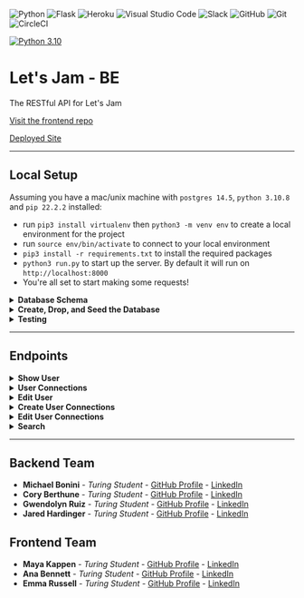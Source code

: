 ![Python](https://img.shields.io/badge/python-3670A0?style=for-the-badge&logo=python&logoColor=ffdd54) ![Flask](https://img.shields.io/badge/flask-%23000.svg?style=for-the-badge&logo=flask&logoColor=white) ![Heroku](https://img.shields.io/badge/heroku-%23430098.svg?style=for-the-badge&logo=heroku&logoColor=white) ![Visual Studio Code](https://img.shields.io/badge/Visual%20Studio%20Code-0078d7.svg?style=for-the-badge&logo=visual-studio-code&logoColor=white) ![Slack](https://img.shields.io/badge/Slack-4A154B?style=for-the-badge&logo=slack&logoColor=white) ![GitHub](https://img.shields.io/badge/github-%23121011.svg?style=for-the-badge&logo=github&logoColor=white) ![Git](https://img.shields.io/badge/git-%23F05033.svg?style=for-the-badge&logo=git&logoColor=white) ![CircleCI](https://img.shields.io/badge/circle%20ci-%23161616.svg?style=for-the-badge&logo=circleci&logoColor=white)

[![Python 3.10](https://img.shields.io/badge/python-3.10-blue.svg)](https://www.python.org/downloads/release/python-360/)

# Let's Jam - BE
The RESTful API for Let's Jam 

[Visit the frontend repo](https://github.com/Let-s-Jam/letsjamFE)

[Deployed Site](https://letsjam.vercel.app/)

***

## Local Setup
Assuming you have a mac/unix machine with `postgres 14.5`, `python 3.10.8` and `pip 22.2.2` installed:
- run `pip3 install virtualenv` then `python3 -m venv env` to create a local environment for the project
- run `source env/bin/activate` to connect to your local environment
- `pip3 install -r requirements.txt` to install the required packages
- `python3 run.py` to start up the server. By default it will run on `http://localhost:8000`
- You're all set to start making some requests! 

<details>
  <summary><b> Database Schema </b></summary>
  <img width="667" alt="Database Schema" src="https://user-images.githubusercontent.com/16493270/197594695-d068d702-9a1b-472c-ab79-708b37f13686.png">
</details>

<details>
  <summary><b> Create, Drop, and Seed the Database </b></summary>

After Local Setup is complete:

- type `flask dbcreate` to create the database
- type `flask dbdrop` to drop the database
- type `flask dbseed` to seed the database
</details>

<details>
  <summary><b> Testing </b></summary>

After Local Setup is complete:

- type `pytest` to run tests
- type `coverage run -m pytest` to generate % coverage
- type `coverage report` to print the coverage report
</details>

***

## Endpoints

<details>
  <summary><b> Show User </b> </summary>
  
```shell
Get https://letusjam.herokuapp.com/api/v1/users/1/
```
---
```
{
    "data": {
        "type": "user",
        "id": "1",
        "attributes": {
            "name": "Cory",
            "display_email": "test@test.com",
            "about": "All about me",
            "zipcode": "00001",
            "picture_url": "picture.jpg",
            "instruments": [
                {
                    "id": "1",
                    "name": "piano"
                },
                {
                    "id": "2",
                    "name": "guitar"
                }
            ],
            "needs_instruments": [
                {
                    "id": "1",
                    "name": "piano"
                },
                {
                    "id": "2",
                    "name": "guitar"
                }
            ],
            "genres": [
                {
                    "id": "1",
                    "name": "rock"
                },
                {
                    "id": "2",
                    "name": "jazz"
                }
            ]
        }
    }
}
```
  
</details>

<details>
  <summary><b>User Connections</b></summary>
  
```shell
GET https://letusjam.herokuapp.com/api/v1/users/2/connections
```
```
{
    "data": {
        "type": "user",
        "id": "2",
        "attributes": {
            "connections_pending": [
                {
                    "id": "3",
                    "name": "333CoryUpdate",
                    "about": "333All about me babyyy",
                    "picture_url": "333asjdlaj.jpg",
                    "instruments": [
                        {
                            "name": "guitar",
                            "id": "2"
                        }
                    ],
                    "needs_instruments": [],
                    "genres": [
                        {
                            "name": "rock",
                            "id": "1"
                        }
                    ]
                }
            ],
            "requests_pending": [],
            "connections": [
                {
                    "id": "1",
                    "name": "333CoryUpdate",
                    "display_email": "333test@test.com",
                    "about": "333All about me babyyy",
                    "zipcode": "00001 edit",
                    "picture_url": "333asjdlaj.jpg",
                    "instruments": [
                        {
                            "name": "piano",
                            "id": "1"
                        },
                        {
                            "name": "guitar",
                            "id": "2"
                        }
                    ],
                    "needs_instruments": [
                        {
                            "name": "piano",
                            "id": "1"
                        },
                        {
                            "name": "guitar",
                            "id": "2"
                        }
                    ],
                    "genres": [
                        {
                            "name": "rock",
                            "id": "1"
                        },
                        {
                            "name": "jazz",
                            "id": "2"
                        }
                    ]
                }
            ]
        }
    }
}
```

</details>

<details>
  <summary><b>Edit User</b></summary>
  
```shell
PATCH https://letusjam.herokuapp.com/api/v1/users/1/
Content-Type: application/json
Accept: application/json
body:
{
    "name": "Cory",
    "display_email": "email2@email.com",
    "picture_url": "anotherurl.com",
    "about": "about cory",
    "zipcode": "12345"
}
```
```
User updated
```

</details>

<details>
  <summary><b>Create User Connections</b></summary>
  
```shell
POST https://letusjam.herokuapp.com/api/v1/users/<user id>/connections/<friend id>
```
```
connection added
```

</details>

<details>
  <summary><b>Edit User Connections</b></summary>
  
```shell
PATCH https://letusjam.herokuapp.com/api/v1/users/<user id>/connections/<friend id>
Content-Type: application/json
Accept: application/json
body:
{
    "status": ["APPROVED", "REJECTED"]
}
```
```
connection updated
```

</details>

<details>
  <summary><b> Search </b> </summary>
  
```shell
Get https://letusjam.herokuapp.com/api/v1/users/1/search?radius=50&instrument=theremin
Optional Query Params: radius, name, instrument, genre
```
---
```
{
    "data": [
        {
            "type": "user",
            "id": "9",
            "attributes": {
                "name": "Bory Cethune",
                "about": "!!!MOAR COWBELL!!!",
                "picture_url": "https://user-images.githubusercontent.com/98188684/197365266-ac37398a-f168-4768-8476-5e36b9a068aa.png",
                "instruments": [
                    {
                        "name": "Piano",
                        "id": "2"
                    },
                    {
                        "name": "Theremin",
                        "id": "9"
                    }
                ],
                "needs_instruments": [],
                "genres": [
                    {
                        "name": "Rock",
                        "id": "2"
                    }
                ],
                "distance": 0.0,
                "connection_status": "nun"
            }
        },
        {
            "type": "user",
            "id": "8",
            "attributes": {
                "name": "Hared Jardinger",
                "about": "Classically trained baroque pianist who is baroque. :') I need some gigs y'all. ",
                "picture_url": "https://user-images.githubusercontent.com/98188684/197365099-0e35cd61-7448-4e62-9005-087404014c99.png",
                "instruments": [
                    {
                        "name": "Guitar",
                        "id": "1"
                    },
                    {
                        "name": "Piano",
                        "id": "2"
                    },
                    {
                        "name": "Drums",
                        "id": "3"
                    },
                    {
                        "name": "Flute",
                        "id": "4"
                    },
                    {
                        "name": "Clarinet",
                        "id": "5"
                    },
                    {
                        "name": "Bass",
                        "id": "6"
                    },
                    {
                        "name": "Triangle",
                        "id": "7"
                    },
                    {
                        "name": "Cowbell",
                        "id": "8"
                    },
                    {
                        "name": "Theremin",
                        "id": "9"
                    },
                    {
                        "name": "Saxophone",
                        "id": "10"
                    }
                ],
                "needs_instruments": [],
                "genres": [
                    {
                        "name": "Rock",
                        "id": "2"
                    },
                    {
                        "name": "Jazz",
                        "id": "10"
                    }
                ],
                "distance": 13.54047013081921,
                "connection_status": "pending"
            }
        },
        {
            "type": "user",
            "id": "7",
            "attributes": {
                "name": "Bichael Monini",
                "about": "Music is my life </3",
                "picture_url": "https://user-images.githubusercontent.com/98188684/197365068-74fc732a-eb69-4a45-826c-6ff39a0af77d.png",
                "instruments": [
                    {
                        "name": "Theremin",
                        "id": "9"
                    }
                ],
                "needs_instruments": [],
                "genres": [
                    {
                        "name": "Pop",
                        "id": "1"
                    },
                    {
                        "name": "Rock",
                        "id": "2"
                    },
                    {
                        "name": "Blues",
                        "id": "3"
                    },
                    {
                        "name": "Electronic",
                        "id": "4"
                    },
                    {
                        "name": "Jam",
                        "id": "5"
                    },
                    {
                        "name": "Rap",
                        "id": "6"
                    },
                    {
                        "name": "Indie",
                        "id": "7"
                    },
                    {
                        "name": "Americana",
                        "id": "8"
                    },
                    {
                        "name": "Folk",
                        "id": "9"
                    },
                    {
                        "name": "Jazz",
                        "id": "10"
                    }
                ],
                "distance": 15.563325869097204,
                "connection_status": "nun"
            }
        },
        {
            "type": "user",
            "id": "1",
            "attributes": {
                "name": "Bna Aennett",
                "about": "I love Angular!",
                "picture_url": "https://user-images.githubusercontent.com/98188684/197364951-4468b500-d855-4436-adad-5f46ccf363f0.png",
                "instruments": [
                    {
                        "name": "Theremin",
                        "id": "9"
                    }
                ],
                "needs_instruments": [],
                "genres": [
                    {
                        "name": "Rock",
                        "id": "2"
                    }
                ],
                "distance": 22.93208462415554,
                "connection_status": "nun"
            }
        }
    ]
}
```
  </details>

***

## Backend Team
  - **Michael Bonini** - *Turing Student* - [GitHub Profile](https://github.com/mkbonini) - [LinkedIn](https://www.linkedin.com/in/michael-bonini-187157131/)
  - **Cory Berthune** - *Turing Student* - [GitHub Profile](https://github.com/CoryBethune) - [LinkedIn](https://www.linkedin.com/in/cory-b-711b79178/)
  - **Gwendolyn Ruiz** - *Turing Student* - [GitHub Profile](https://github.com/gwen-marina) - [LinkedIn](https://www.linkedin.com/in/gwendolyn-ruiz-329064238/)
  - **Jared Hardinger** - *Turing Student* - [GitHub Profile](https://github.com/jaredhardinger) - [LinkedIn](https://www.linkedin.com/in/hardinger/)

  ## Frontend Team
  - **Maya Kappen** - *Turing Student* - [GitHub Profile](https://github.com/mayakappen) - [LinkedIn](https://www.linkedin.com/in/maya-kappen-64b97123b/)
  - **Ana Bennett** - *Turing Student* - [GitHub Profile](https://github.com/AnaBennett11) - [LinkedIn](https://www.linkedin.com/in/ana-bennett/)
  - **Emma Russell** - *Turing Student* - [GitHub Profile](https://github.com/nairnairnair) - [LinkedIn](https://www.linkedin.com/in/emma-mm-russell/)

